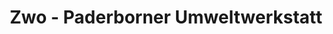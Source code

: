 ---
title: "Zwo - Paderborner Umweltwerkstatt"
url: /paderborn/zwo-paderborner-umweltwerkstatt/
shop: Gebrauchtwaren
---